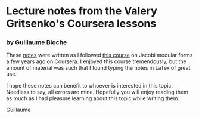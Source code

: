 # Lecture notes from the Valery Gritsenko's Coursera lessons
### by Guillaume Bioche

These [notes](https://github.com/GuillaumeB59/JacobiModularForms/blob/main/lecture_notes.pdf) were written as I followed [this course](https://www.coursera.org/learn/modular-forms-jacobi) on Jacobi modular forms a few years ago on Coursera. I enjoyed this course tremendously, 
but the amount of material was such that I found typing the notes in LaTex of great use.

I hope these notes can benefit to whoever is interested in this topic. Needless to say, all errors are mine. 
Hopefully you will enjoy reading them as much as I had pleasure learning about this topic while writing them.

Guillaume
